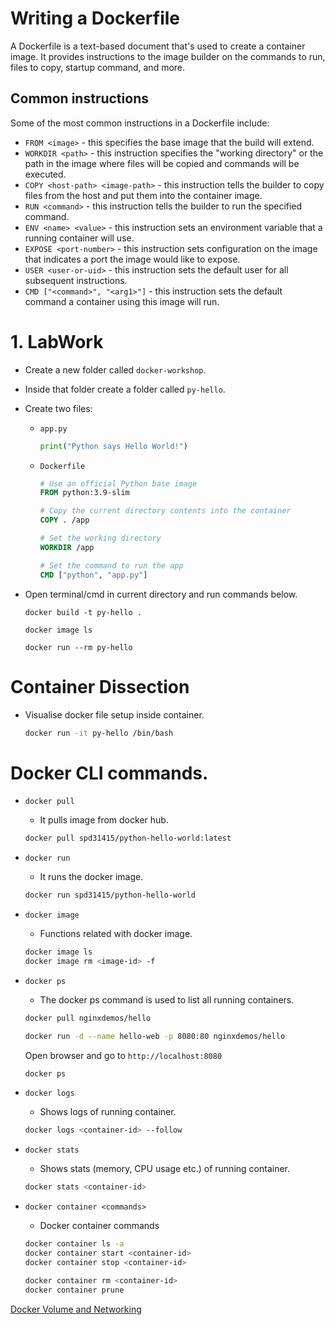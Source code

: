 # Writing a Dockerfile
A Dockerfile is a text-based document that's used to create a container image. It provides instructions to the image builder on the commands to run, files to copy, startup command, and more.

## Common instructions
Some of the most common instructions in a Dockerfile include:
- `FROM <image>` - this specifies the base image that the build will extend.
- `WORKDIR <path>` - this instruction specifies the "working directory" or the path in the image where files will be copied and commands will be executed.
- `COPY <host-path> <image-path>` - this instruction tells the builder to copy files from the host and put them into the container image.
- `RUN <command>` - this instruction tells the builder to run the specified command.
- `ENV <name> <value>` - this instruction sets an environment variable that a running container will use.
- `EXPOSE <port-number>` - this instruction sets configuration on the image that indicates a port the image would like to expose.
- `USER <user-or-uid>` - this instruction sets the default user for all subsequent instructions.
- `CMD ["<command>", "<arg1>"]` - this instruction sets the default command a container using this image will run.

# 1. LabWork
- Create a new folder called `docker-workshop`.
- Inside that folder create a folder called `py-hello`.
- Create two files:
  - `app.py`
    ~~~python
    print("Python says Hello World!")
    ~~~
  - `Dockerfile`
    ~~~dockerfile
    # Use an official Python base image
    FROM python:3.9-slim

    # Copy the current directory contents into the container
    COPY . /app

    # Set the working directory
    WORKDIR /app

    # Set the command to run the app
    CMD ["python", "app.py"]
    ~~~

- Open terminal/cmd in current directory and run commands below.
  ~~~docker
  docker build -t py-hello .
  ~~~
  ~~~docker
  docker image ls
  ~~~
  ~~~docker
  docker run --rm py-hello
  ~~~

# Container Dissection
- Visualise docker file setup inside container.
  ~~~bash
  docker run -it py-hello /bin/bash
  ~~~
 
# Docker CLI commands.

- `docker pull`
  - It pulls image from docker hub.
  ~~~bash
  docker pull spd31415/python-hello-world:latest
  ~~~
  
- `docker run`
  - It runs the docker image.
  ~~~bash
  docker run spd31415/python-hello-world
  ~~~

- `docker image`
  - Functions related with docker image.
  ~~~bash
  docker image ls
  docker image rm <image-id> -f
  ~~~



- `docker ps`
  - The docker ps command is used to list all running containers.
  ~~~bash
  docker pull nginxdemos/hello
  ~~~
  ~~~bash
  docker run -d --name hello-web -p 8080:80 nginxdemos/hello
  ~~~
  Open browser and go to `http://localhost:8080`
  ~~~bash
  docker ps
  ~~~

- `docker logs`
  - Shows logs of running container.
  ~~~bash
  docker logs <container-id> --follow
  ~~~

- `docker stats`
  - Shows stats (memory, CPU usage etc.) of running container.
  ~~~bash
  docker stats <container-id>
  ~~~

- `docker container <commands>`
  - Docker container commands
  ~~~bash
  docker container ls -a
  docker container start <container-id>
  docker container stop <container-id>
  ~~~
  ~~~bash
  docker container rm <container-id>
  docker container prune
  ~~~
[Docker Volume and Networking](volume-network-compose.md)

